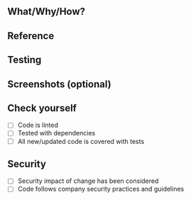 ## What/Why/How?

## Reference

## Testing

## Screenshots (optional)

## Check yourself

- [ ] Code is linted
- [ ] Tested with dependencies
- [ ] All new/updated code is covered with tests

## Security

- [ ] Security impact of change has been considered
- [ ] Code follows company security practices and guidelines